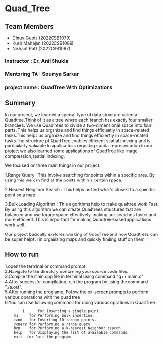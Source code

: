 # Quad_Tree

## Team Members
- Dhruv Gupta   (2022CSB1079)
- Kush Mahajan  (2022CSB1089)
- Nishant Patil (2022CSB1097)

### Instructor : Dr. Anil Shukla

### Mentoring TA : Soumya Sarkar

### project name : QuadTree With Optimizations

## Summary
   In our project, we learned a special type of data structure called a Quadtree.Think of it as a tree where each branch has exactly four smaller branches.  We use Quadtrees to divide a two-dimensional space into four parts. This helps us organize and find things efficiently in space-related tasks.This helps us organize and find things efficiently in space-related tasks.The structure pf QuadTree enables efficient spatial indexing and is particularly valuable in applications requiring spatial representation.in our project we also learned some applications of QuadTree like image compression,spatial indexing.

We focused on three main things in our project:

1.Range Query : This involve searching for points within a specific area. By using this we can find all the points within a certain space.

2.Nearest Neighbor Search : This helps us find what's closest to a specific point on a map. 

3.Bulk Loading Algorithm : This algorithms help to make quadtree work Fast. By using this algorithm we can create Quadtrees structures that are balanced and use torage space effectively, making our searches faster and more efficient. This is important for making Quadtree-based applications work well.

Our project basically explores working of QuadTree and how Quadtrees can be super helpful in organizing maps and quickly finding stuff on them.

## How to run

1.open the terminal or command prompt.  
2.Navigate to the directory containing your source code files.  
3.Compile the main.cpp file in terminal using command "g++ main.c"  
4.After successful compilation, run the program by using the command "./a.out".  
5.After running the programe, Follow the on-screen prompts to perform various operations with the quad tree  
6.You can use following command for doing various oprations in QuadTree :
    
        	i      for Inserting a single point.
		mi     for Performing bulk insertion.
		rand   for Inserting 10 random points.
 		rquery for Performing a range query.
   		knn    for Performing a k-Nearest Neighbor search.
		help   for Displaying the list of available commands.	
		exit  for Quit the program
